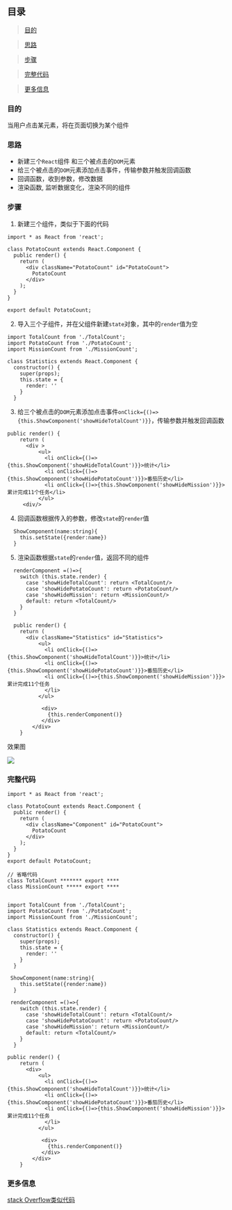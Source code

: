 
## 目录
> [目的](#目的)

> [思路](#思路)

> [步骤](#步骤)

> [完整代码](#完整代码)

> [更多信息](#更多信息)

### 目的
当用户点击某元素，将在页面切换为某个组件

### 思路
* 新建三个`React`组件 和三个被点击的`DOM`元素
* 给三个被点击的`DOM`元素添加点击事件，传输参数并触发回调函数
* 回调函数，收到参数，修改数据
* 渲染函数, 监听数据变化，渲染不同的组件


### 步骤
1. 新建三个组件，类似于下面的代码
```
import * as React from 'react';

class PotatoCount extends React.Component {
  public render() {
    return (
      <div className="PotatoCount" id="PotatoCount">
        PotatoCount
      </div>
    );
  }
}

export default PotatoCount;

```
2. 导入三个子组件，并在父组件新建`state`对象，其中的`render`值为空
```
import TotalCount from './TotalCount';
import PotatoCount from './PotatoCount';
import MissionCount from './MissionCount';

class Statistics extends React.Component {
  constructor() {
    super(props);
    this.state = {
      render: ''
    }
  }
```
3. 给三个被点击的`DOM`元素添加点击事件`onClick={()=>{this.ShowComponent('showHideTotalCount')}}`，传输参数并触发回调函数
```
public render() {
    return (
      <div >
          <ul>
            <li onClick={()=>{this.ShowComponent('showHideTotalCount')}}>统计</li>
            <li onClick={()=>{this.ShowComponent('showHidePotatoCount')}}>番茄历史</li>
            <li onClick={()=>{this.ShowComponent('showHideMission')}}>累计完成11个任务</li>
          </ul>
     <div/>  
```
4. 回调函数根据传入的参数，修改`state`的`render`值
```
  ShowComponent(name:string){
    this.setState({render:name})
  }
```
5. 渲染函数根据`state`的`render`值，返回不同的组件
```
  renderComponent =()=>{
    switch (this.state.render) {
      case 'showHideTotalCount': return <TotalCount/>
      case 'showHidePotatoCount': return <PotatoCount/>
      case 'showHideMission': return <MissionCount/>
      default: return <TotalCount/>
    }
  }
  
  public render() {
    return (
      <div className="Statistics" id="Statistics">
          <ul>
            <li onClick={()=>{this.ShowComponent('showHideTotalCount')}}>统计</li>
            <li onClick={()=>{this.ShowComponent('showHidePotatoCount')}}>番茄历史</li>
            <li onClick={()=>{this.ShowComponent('showHideMission')}}>累计完成11个任务
            </li>
          </ul>
      
           <div>
             {this.renderComponent()}
           </div>
        </div>   
    }
```

效果图

![](https://user-gold-cdn.xitu.io/2020/6/6/1728849aa5ca3fa7?w=1282&h=187&f=gif&s=12782)

### 完整代码
```
import * as React from 'react';

class PotatoCount extends React.Component {
  public render() {
    return (
      <div className="Component" id="PotatoCount">
        PotatoCount
      </div>
    );
  }
}
export default PotatoCount;

// 省略代码
class TotalCount ******* export ****
class MissionCount ***** export ****


import TotalCount from './TotalCount';
import PotatoCount from './PotatoCount';
import MissionCount from './MissionCount';

class Statistics extends React.Component {
  constructor() {
    super(props);
    this.state = {
      render: ''
    }
  }
  
 ShowComponent(name:string){
    this.setState({render:name})
  }
  
 renderComponent =()=>{
    switch (this.state.render) {
      case 'showHideTotalCount': return <TotalCount/>
      case 'showHidePotatoCount': return <PotatoCount/>
      case 'showHideMission': return <MissionCount/>
      default: return <TotalCount/>
    }
  }
  
public render() {
    return (
      <div>
          <ul>
            <li onClick={()=>{this.ShowComponent('showHideTotalCount')}}>统计</li>
            <li onClick={()=>{this.ShowComponent('showHidePotatoCount')}}>番茄历史</li>
            <li onClick={()=>{this.ShowComponent('showHideMission')}}>累计完成11个任务
            </li>
          </ul>
      
           <div>
             {this.renderComponent()}
           </div>
        </div>   
    }
```

### 更多信息
[stack Overflow类似代码](https://stackoverflow.com/questions/42153627/reactjs-onclick-display-component)